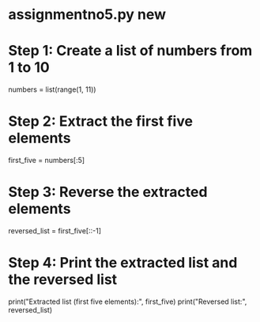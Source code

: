 # assignmentno5.py new
# Step 1: Create a list of numbers from 1 to 10
numbers = list(range(1, 11))

# Step 2: Extract the first five elements
first_five = numbers[:5]

# Step 3: Reverse the extracted elements
reversed_list = first_five[::-1]

# Step 4: Print the extracted list and the reversed list
print("Extracted list (first five elements):", first_five)
print("Reversed list:", reversed_list)

